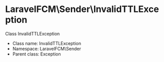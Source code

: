 LaravelFCM\Sender\InvalidTTLException
===============

Class InvalidTTLException




* Class name: InvalidTTLException
* Namespace: LaravelFCM\Sender
* Parent class: Exception








